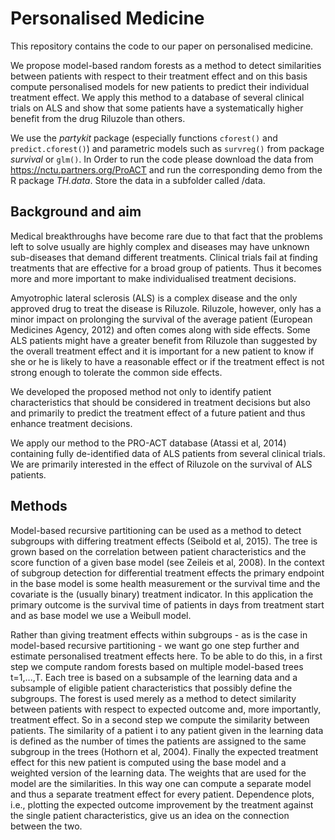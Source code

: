 # Personalised Medicine

This repository contains the code to our paper on personalised medicine.

We propose model-based random forests as a method to detect
similarities between patients with respect to their treatment effect
and on this basis compute personalised models for new patients to
predict their individual treatment effect.  We apply this method to a
database of several clinical trials on ALS and show that some patients
have a systematically higher benefit from the drug Riluzole than
others. 

We use the *partykit* package (especially functions `cforest()` and `predict.cforest()`) and parametric 
models such as `survreg()` from package *survival* or `glm()`.
In Order to run the code please download the data from https://nctu.partners.org/ProACT and run the
corresponding demo from the R package *TH.data*. Store the data in a subfolder called /data.


## Background and aim
Medical breakthroughs have become rare due to that fact that the problems left
to solve usually are highly complex and diseases may have unknown sub-diseases
that demand different treatments. Clinical trials fail at finding treatments
that are effective for a broad group of patients. Thus it becomes more and more
important to make individualised treatment decisions.

Amyotrophic lateral sclerosis (ALS) is a complex disease and the only approved
drug to treat the disease is Riluzole. Riluzole, however, only has a minor
impact on prolonging the survival of the average patient (European Medicines
Agency, 2012) and often comes along with side effects.  Some ALS patients might
have a greater benefit from Riluzole than suggested by the overall treatment
effect and it is important for a new patient to know if she or he is likely to
have a reasonable effect or if the treatment effect is not strong enough to
tolerate the common side effects.

We developed the proposed method not only to identify patient characteristics
that should be considered in treatment decisions but also and primarily to
predict the treatment effect of a future patient and thus enhance treatment
decisions.

We apply our method to the PRO-ACT database (Atassi et al, 2014) containing
fully de-identified data of ALS patients from several clinical trials. We 
are primarily interested in the effect of Riluzole on the survival of ALS
patients. 


## Methods
Model-based recursive partitioning can be used as a method to detect subgroups
with differing treatment effects (Seibold et al, 2015).  The tree is grown
based on the correlation between patient characteristics and the score function
of a given base model (see Zeileis et al, 2008).  In the context of subgroup
detection for differential treatment effects the primary endpoint in the base
model is some health measurement or the survival time and the covariate is the
(usually binary) treatment indicator.  In this application the primary outcome
is the survival time of patients in days from treatment start and as base model
we use a Weibull model.  

Rather than giving treatment effects within subgroups - as is the case in
model-based recursive partitioning - we want go one step further and estimate
personalised treatment effects here. To be able to do this, in a first step we
compute random forests based on multiple model-based trees t=1,...,T. Each
tree is based on a subsample of the learning data and a
subsample of eligible patient characteristics that possibly define the
subgroups.  The forest is used merely as a method to detect similarity between
patients with respect to expected outcome and, more importantly, treatment
effect. So in a second step we compute the similarity between patients.  The
similarity of a patient i to any patient given in the learning data is
defined as the number of times the patients are assigned to the same subgroup
in the trees (Hothorn et al, 2004).  Finally the expected treatment effect for this
new patient is computed using the base model and a weighted version of the
learning data.  The weights that are used for the model are the similarities.
In this way one can compute a separate model and thus a separate treatment
effect for every patient. 
Dependence plots, i.e., plotting the expected outcome improvement by the
treatment against the single patient characteristics, give us an idea on the
connection between the two. 
